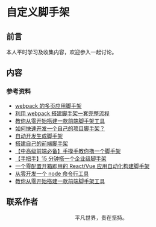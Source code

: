 # 自定义脚手架

## 前言

本人平时学习及收集内容，欢迎参入一起讨论。

## 内容

### 参考资料

- [webpack 的多页应用脚手架](https://github.com/Array-Huang/webpack-seed)
- [利用 webpack 搭建脚手架一套完整流程](https://mp.weixin.qq.com/s/23f64lu-qAEAK76lFYyzow)
- [教你从零开始搭建一款前端脚手架工具](https://juejin.im/post/5c237d1a5188256b9e0f21e1)
- [如何快速开发一个自己的项目脚手架？](https://github.com/alienzhou/blog/issues/29)
- [自动开发生成脚手架](https://github.com/yanlele/le-cli)
- [搭建自己的前端脚手架](https://github.com/senntyou/blogs/blob/master/web-advance/22.md)
- [【中高级前端必备】手摸手教你撸一个脚手架](https://mp.weixin.qq.com/s/noKG8ylD2EbsB1dENh2xug)
- [【手把手】15 分钟搭一个企业级脚手架](https://juejin.im/post/5d650613f265da03951a0364)
- [一个零配置开箱即用的 React/Vue 应用自动化构建脚手架](https://github.com/JowayYoung/bruce-cli)
- [从零开发一个 node 命令行工具](https://mp.weixin.qq.com/s/tShhZrmCi-K38ZBfuu_j2Q)
- [教你从零开始搭建一款前端脚手架工具](https://segmentfault.com/a/1190000006190814)

## 联系作者

<div align="center">
    <p>
        平凡世界，贵在坚持。
    </p>
    <img :src="$withBase('/about/contact.png')" />
</div>
